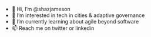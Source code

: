 - 👋 Hi, I’m @shazjameson
- 👀 I’m interested in tech in cities & adaptive governance 
- 🌱 I’m currently learning about agile beyond software
- 📫 Reach me on twitter or linkedin

<!---
shazjameson/shazjameson is a ✨ special ✨ repository because its `README.md` (this file) appears on your GitHub profile.
You can click the Preview link to take a look at your changes.
--->
